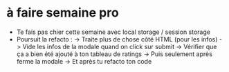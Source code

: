 # à faire semaine pro

- Te fais pas chier cette semaine avec local storage / session storage
- Poursuit la refacto : 
-> Traite plus de chose côté HTML (pour les infos)
-> Vide les infos de la modale quand on click sur submit
-> Vérifier que ça a bien été ajouté à ton tableau de ratings
-> Puis seulement après ferme la modale
-> Et après tu refacto ton code